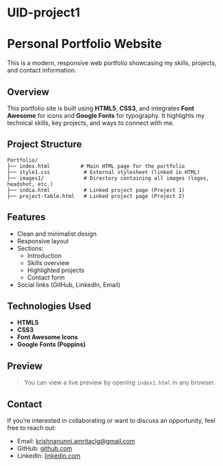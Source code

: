 # UID-project1

# Personal Portfolio Website

This is a modern, responsive web portfolio showcasing my skills, projects, and contact information.

## Overview

This portfolio site is built using **HTML5**, **CSS3**, and integrates **Font Awesome** for icons and **Google Fonts** for typography. It highlights my technical skills, key projects, and ways to connect with me.

## Project Structure

```
Portfolio/
├── index.html          # Main HTML page for the portfolio
├── style1.css           # External stylesheet (linked in HTML)
├── images1/             # Directory containing all images (logos, headshot, etc.)
├── india.html           # Linked project page (Project 1)
├── project-table.html   # Linked project page (Project 2)
```

## Features

- Clean and minimalist design
- Responsive layout
- Sections:
  - Introduction
  - Skills overview
  - Highlighted projects
  - Contact form
- Social links (GitHub, LinkedIn, Email)

## Technologies Used

- **HTML5**
- **CSS3**
- **Font Awesome Icons**
- **Google Fonts (Poppins)**

## Preview

> You can view a live preview by opening `index1.html` in any browser.

## Contact

If you’re interested in collaborating or want to discuss an opportunity, feel free to reach out:

- Email: [krishnanunni.amritaclg@gmail.com](mailto:krishnanunni.amritaclg@gmail.com)
- GitHub: [github.com](https://github.com)
- LinkedIn: [linkedin.com](http://linkedin.com)


